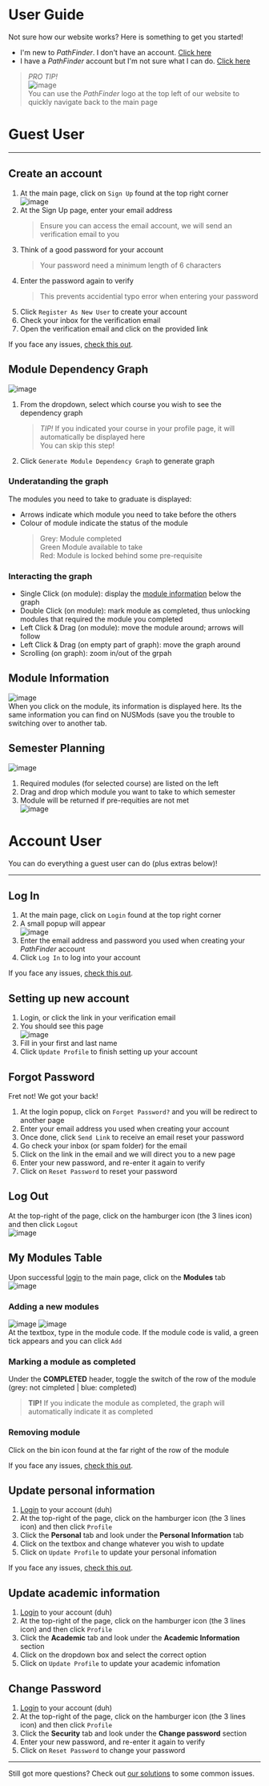 # User Guide
Not sure how our website works? Here is something to get you started!  

* I'm new to *PathFinder*. I don't have an account. [Click here](#guest-user)
* I have a *PathFinder* account but I'm not sure what I can do. [Click here](#account-user)

> *PRO TIP!*  
> ![image](https://user-images.githubusercontent.com/88828097/175523916-dfd724e6-a3d0-4937-8bf6-0aa8be87579d.png)  
> You can use the *PathFinder* logo at the top left of our website to quickly navigate back to the main page


# Guest User
* * *


## Create an account
1. At the main page, click on `Sign Up` found at the top right corner  
![image](https://user-images.githubusercontent.com/88828097/175512949-038e6f24-6cd4-4cf9-9f73-16d249cf6d9b.png)
2. At the Sign Up page, enter your email address
    > Ensure you can access the email account, we will send an verification email to you
4. Think of a good password for your account
    > Your password need a minimum length of 6 characters 
5. Enter the password again to verify
    > This prevents accidential typo error when entering your password
6. Click `Register As New User` to create your account
7. Check your inbox for the verification email
8. Open the verification email and click on the provided link

If you face any issues, [check this out](./common-issues#create-an-account).


## Module Dependency Graph
![image](https://user-images.githubusercontent.com/88828097/175800557-bb0a928f-8867-47aa-90cf-26979249186e.png)
1. From the dropdown, select which course you wish to see the dependency graph
    > *TIP!* If you indicated your course in your profile page, it will automatically be displayed here  
    > You can skip this step!
2. Click `Generate Module Dependency Graph` to generate graph

### Underatanding the graph
The modules you need to take to graduate is displayed:  
* Arrows indicate which module you need to take before the others
* Colour of module indicate the status of the module
    > Grey: Module completed  
    > Green Module available to take  
    > Red: Module is locked behind some pre-requisite 

### Interacting the graph
* Single Click (on module): display the [module information](#module-information) below the graph
* Double Click (on module): mark module as completed, thus unlocking modules that required the module you completed
* Left Click & Drag (on module): move the module around; arrows will follow
* Left Click & Drag (on empty part of graph): move the graph around
* Scrolling (on graph): zoom in/out of the grpah


## Module Information
![image](https://user-images.githubusercontent.com/88828097/175800862-49ebaf33-94d3-40af-a522-d00c4b1e2a62.png)  
When you click on the module, its information is displayed here. Its the same information you can find on NUSMods (save you the trouble to switching over to another tab.  


## Semester Planning
![image](https://user-images.githubusercontent.com/88828097/175801191-35503e34-cf20-4f87-bde1-ccd37c10a934.png)
1. Required modules (for selected course) are listed on the left
2. Drag and drop which module you want to take to which semester
3. Module will be returned if pre-requities are not met  
![image](https://user-images.githubusercontent.com/88828097/175801249-fccf837d-6ff6-46f3-87a2-2c3450a7d28d.png)


# Account User
You can do everything a guest user can do (plus extras below)!
* * *


## Log In
1. At the main page, click on `Login` found at the top right corner
2. A small popup will appear  
![image](https://user-images.githubusercontent.com/88828097/179438717-b1def962-c43b-49a6-8482-8d20dc2fa055.png)
3. Enter the email address and password you used when creating your *PathFinder* account
4. Click `Log In` to log into your account

If you face any issues, [check this out](./common-issues#log-in).


## Setting up new account
1. Login, or click the link in your verification email
2. You should see this page  
![image](https://user-images.githubusercontent.com/88828097/175558722-0c39540a-6996-4009-84c9-211380829694.png)
2. Fill in your first and last name
3. Click `Update Profile` to finish setting up your account


## Forgot Password
Fret not! We got your back! 
1. At the login popup, click on `Forget Password?` and you will be redirect to another page
2. Enter your email address you used when creating your account
3. Once done, click `Send Link` to receive an email reset your password
4. Go check your inbox (or spam folder) for the email
5. Click on the link in the email and we will direct you to a new page
6. Enter your new password, and re-enter it again to verify
7. Click on `Reset Password` to reset your password


## Log Out
At the top-right of the page, click on the hamburger icon (the 3 lines icon) and then click `Logout`  
![image](https://user-images.githubusercontent.com/88828097/179439284-4e526b21-9838-46b6-88b8-e0217b73f8b9.png)


## My Modules Table
Upon successful [login](#log-in) to the main page, click on the **Modules** tab  
![image](https://user-images.githubusercontent.com/88828097/179440398-fdfad9cf-6ccf-4141-a1c2-1c84e593727f.png)

### Adding a new modules
![image](https://user-images.githubusercontent.com/88828097/179441155-1bb36c47-8b14-4b70-bd87-f4844bdea07d.png)
![image](https://user-images.githubusercontent.com/88828097/179440788-44885f04-1bb7-444a-8a1c-cedfede081f0.png)  
At the textbox, type in the module code. If the module code is valid, a green tick appears and you can click `Add`

### Marking a module as completed
Under the **COMPLETED** header, toggle the switch of the row of the module (grey: not cimpleted | blue: completed)
> **TIP!** If you indicate the module as completed, the graph will automatically indicate it as completed

### Removing module
Click on the bin icon found at the far right of the row of the module

If you face any issues, [check this out](./common-issues#my-modules-table).


## Update personal information
1. [Login](#log-in) to your account (duh)
2. At the top-right of the page, click on the hamburger icon (the 3 lines icon) and then click `Profile`
3. Click the **Personal** tab and look under the **Personal Information** tab
4. Click on the textbox and change whatever you wish to update
5. Click on `Update Profile` to update your personal infomation

If you face any issues, [check this out](./common-issues#update-profile).


## Update academic information
1. [Login](#log-in) to your account (duh)
2. At the top-right of the page, click on the hamburger icon (the 3 lines icon) and then click `Profile`
3. Click the **Academic** tab and look under the **Academic Information** section
4. Click on the dropdown box and select the correct option
5. Click on `Update Profile` to update your academic infomation


## Change Password
1. [Login](#log-in) to your account (duh)
2. At the top-right of the page, click on the hamburger icon (the 3 lines icon) and then click `Profile`
3. Click the **Security** tab and look under the **Change password** section
4. Enter your new password, and re-enter it again to verify
5. Click on `Reset Password` to change your password


* * *

Still got more questions? Check out [our solutions](./common-issues) to some common issues.

